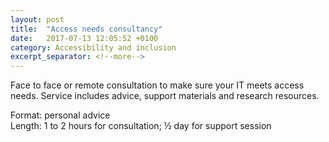 ```yaml
---
layout: post
title:  "Access needs consultancy"
date:   2017-07-13 12:05:52 +0100
category: Accessibility and inclusion
excerpt_separator: <!--more-->
---
```


Face to face or remote consultation to make sure your IT meets access needs. Service includes advice, support materials and research resources.

Format: personal advice  
Length: 1 to 2 hours for consultation; ½ day for support session
